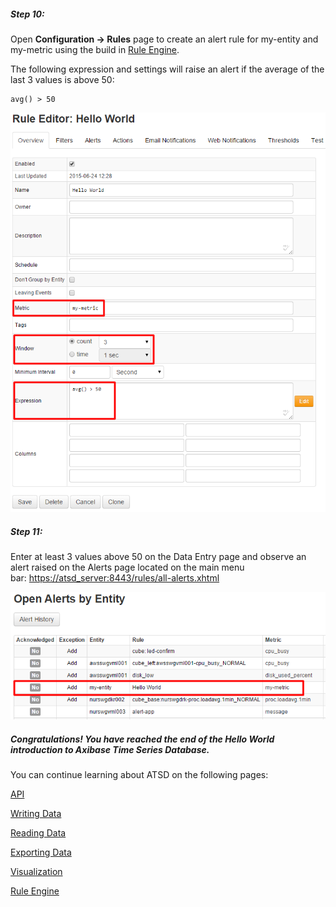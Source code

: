 ##### Step 10:

Open **Configuration -> Rules** page to create an alert rule for my-entity and my-metric using the build in [Rule Engine](/rule-engine).

The following expression and settings will raise an alert if the average of the last 3 values is above 50:

```
avg() > 50
```

![](resources/hello_world_rule1.png)

##### Step 11:

Enter at least 3 values above 50 on the Data Entry page and observe an alert raised on the Alerts page located on the main menu bar: [https://atsd_server:8443/rules/all-alerts.xhtml](http://atsd_server:8088/rules/all-alerts.xhtml)

![](resources/alert_hello_world.png)

##### Congratulations! You have reached the end of the Hello World introduction to Axibase Time Series Database.

You can continue learning about ATSD on the following pages:

[API](/api#axibase-time-series-database-api)

[Writing Data](https://axibase.com/products/axibase-time-series-database/writing-data/)

[Reading Data](/api#api-clients)

[Exporting Data](https://axibase.com/products/axibase-time-series-database/exporting-data/)

[Visualization](https://axibase.com/products/axibase-time-series-database/visualization/)

[Rule Engine](/rule-engine)
